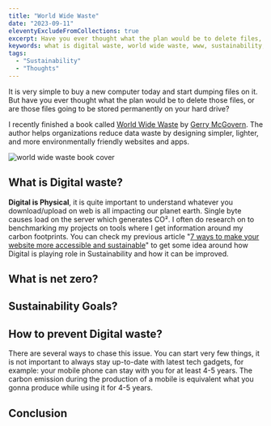 ```yaml
---
title: "World Wide Waste"
date: "2023-09-11"
eleventyExcludeFromCollections: true
excerpt: Have you ever thought what the plan would be to delete files, or are those files going to be stored permanently on your hard drive?
keywords: what is digital waste, world wide waste, www, sustainability, sustainability goals, how to prevent digital waste, what is net zero
tags:
  - "Sustainability"
  - "Thoughts"
---
```


It is very simple to buy a new computer today and start dumping files on it. But have you ever thought what the plan would be to delete those files, or are those files going to be stored permanently on your hard drive?

I recently finished a book called [World Wide Waste](https://gerrymcgovern.com/world-wide-waste/) by [Gerry McGovern](https://gerrymcgovern.com/). The author helps organizations reduce data waste by designing simpler, lighter, and more environmentally friendly websites and apps.

![world wide waste book cover](/assets/images/world-wide-waste.jpg "world wide waste book cover")

## What is Digital waste?

**Digital is Physical**, it is quite important to understand whatever you download/upload on web is all impacting our planet earth. Single byte causes load on the server which generates CO². I often do research on to benchmarking my projects on tools where I get information around my carbon footprints. You can check my previous article "[7 ways to make your website more accessible and sustainable](/posts/7-ways-to-make-your-website-more-accessible-and-sustainable/)" to get some idea around how Digital is playing role in Sustainability and how it can be improved.

## What is net zero?

## Sustainability Goals?

## How to prevent Digital waste?

There are several ways to chase this issue. You can start very few things, it is not important to always stay up-to-date with latest tech gadgets, for example: your mobile phone can stay with you for at least 4-5 years. The carbon emission during the production of a mobile is equivalent what you gonna produce while using it for 4-5 years.

## Conclusion
